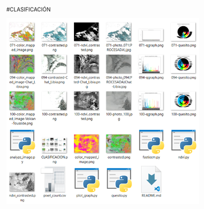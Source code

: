#CLASIFICACIÓN

![alt text](https://github.com/profesoratecno/AstroPi-MSL-2023/blob/main/04_Fase4/Pesulins_run2(SELECCION)/Clasificacion_fotos/CLASIFICACION.png "Logo Title Text 1")